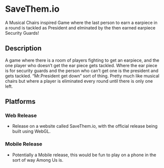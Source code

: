 # SaveThem.io
A Musical Chairs inspired Game where the last person to earn a earpiece in a round is tackled as President and elminated by the then earned earpiece Security Guards!

## Description
A game where there is a room of players fighting to get an earpiece, and the one player who doesn’t get the ear piece gets tackled. Where the ear piece is for security guards and the person who can’t get one is the president and gets tackled. “Mr.President get down” sort of thing. Pretty much like musical chairs but where a player is eliminated every round until there is only one left.

## Platforms
### Web Release
- Release on a website called SaveThem.io, with the official release being built using WebGL.
### Mobile Release
- Potentially a Mobile release, this would be fun to play on a phone in the sort of way Among Us is.

